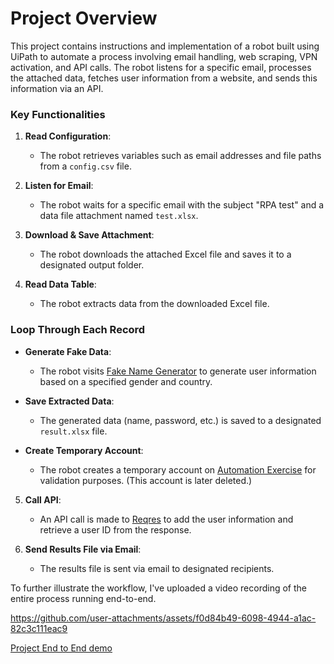 # Project Overview

This project contains instructions and implementation of a robot built using UiPath to automate a process involving email handling, web scraping, VPN activation, and API calls. The robot listens for a specific email, processes the attached data, fetches user information from a website, and sends this information via an API.

### Key Functionalities

1. **Read Configuration**: 
   - The robot retrieves variables such as email addresses and file paths from a `config.csv` file.

2. **Listen for Email**: 
   - The robot waits for a specific email with the subject "RPA test" and a data file attachment named `test.xlsx`.

3. **Download & Save Attachment**: 
   - The robot downloads the attached Excel file and saves it to a designated output folder.

4. **Read Data Table**: 
   - The robot extracts data from the downloaded Excel file.

### Loop Through Each Record

- **Generate Fake Data**: 
  - The robot visits [Fake Name Generator](https://www.fakenamegenerator.com/) to generate user information based on a specified gender and country.

- **Save Extracted Data**: 
  - The generated data (name, password, etc.) is saved to a designated `result.xlsx` file.

- **Create Temporary Account**: 
  - The robot creates a temporary account on [Automation Exercise](https://automationexercise.com/) for validation purposes. (This account is later deleted.)

5. **Call API**: 
   - An API call is made to [Reqres](https://reqres.in/api/users) to add the user information and retrieve a user ID from the response.

6. **Send Results File via Email**: 
   - The results file is sent via email to designated recipients.


To further illustrate the workflow, I've uploaded a video recording of the entire process running end-to-end.

https://github.com/user-attachments/assets/f0d84b49-6098-4944-a1ac-82c3c111eac9


[Project End to End demo](https://drive.google.com/file/d/1RuReUMJT8UHCua9jhvKF2faQYU_WS55A/view?usp=sharing)




